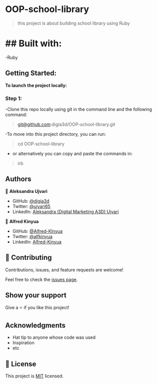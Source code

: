 # OOP-school-library

>this project is about building school library using Ruby

# ## Built with:
-Ruby

## Getting Started:

**To launch the project locally:**

### Step 1:

-Clone this repo locally using git in the command line and the following command:

>git@github.com:digia3d/OOP-school-library.git

-To move into this project directory, you can run:

>cd OOP-school-library

- or alternatively you can copy and paste the commands in:

> irb

## Authors

👤 **Aleksandra Ujvari**
- GitHub: [@digia3d](https://github.com/digia3d)
- Twitter: [@ujvari65](https://twitter.com/ujvari65)
- LinkedIn: [Aleksandra (Digital Marketing A3D) Ujvari](https://www.linkedin.com/in/aleksandra-ujvari-85235a210/)

👤 **Alfred Kinyua**

- GitHub: [@Alfred-KInyua](https://github.com/Alfred-KInyua)
- Twitter: [@alfkinyua](https://twitter.com/alfkinyua)
- LinkedIn: [Alfred-Kinyua](https://www.linkedin.com/in/alfred-kinyua/)

## 🤝 Contributing

Contributions, issues, and feature requests are welcome!

Feel free to check the [issues page](../../issues/).

## Show your support

Give a ⭐️ if you like this project!

## Acknowledgments

- Hat tip to anyone whose code was used
- Inspiration
- etc

## 📝 License

This project is [MIT](./MIT.md) licensed.